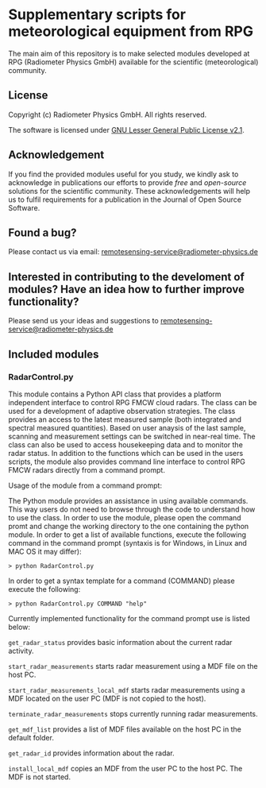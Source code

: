# Supplementary scripts for meteorological equipment from RPG

The main aim of this repository is to make selected modules developed at RPG (Radiometer Physics GmbH) available for the scientific (meteorological) community.

## License

Copyright (c) Radiometer Physics GmbH. All rights reserved.

The software is licensed under [GNU Lesser General Public License v2.1](./LICENSE).

## Acknowledgement

If you find the provided modules useful for you study, we kindly ask to acknowledge in publications our efforts to provide *free* and *open-source* solutions for the scientific community. These acknowledgements will help us to fulfil requirements for a publication in 
the Journal of Open Source Software.

## Found a bug?

Please contact us via email: <remotesensing-service@radiometer-physics.de>

## Interested in contributing to the develoment of modules? Have an idea how to further improve functionality? 

Please send us your ideas and suggestions to <remotesensing-service@radiometer-physics.de>

## Included modules

### RadarControl.py

This module contains a Python API class that provides a platform independent interface to control RPG FMCW cloud radars. The class can be used for a development of adaptive observation strategies. The class provides an access to the latest measured sample (both integrated and spectral measured quantities). Based on user anaysis of the last sample, scanning and measurement settings can be switched in near-real time. The class can also be used to access housekeeping data and to monitor the radar status. In addition to the functions which can be used in the users scripts, the module also provides command line interface to control RPG FMCW radars directly from a command prompt.

Usage of the module from a command prompt:

The Python module provides an assistance in using available commands. This way users do not need to browse through the code to understand how to use the class. In order to use the module, please open the command promt and change the working directory to the one containing the python module. In order to get a list of available functions, execute the following command in the command prompt (syntaxis is for Windows, in Linux and MAC OS it may differ):
```
> python RadarControl.py
```

In order to get a syntax template for a command (COMMAND) please execute the following:
```
> python RadarControl.py COMMAND "help"
```

Currently implemented functionality for the command prompt use is listed below:

`get_radar_status` provides basic information about the current radar activity.

`start_radar_measurements` starts radar measurement using a MDF file on the host PC.

`start_radar_measurements_local_mdf` starts radar measurements using a MDF located on the user PC (MDF is not copied to the host).

`terminate_radar_measurements` stops currently running radar measurements.

`get_mdf_list` provides a list of MDF files available on the host PC in the default folder.

`get_radar_id` provides information about the radar.

`install_local_mdf` copies an MDF from the user PC to the host PC. The MDF is not started.

